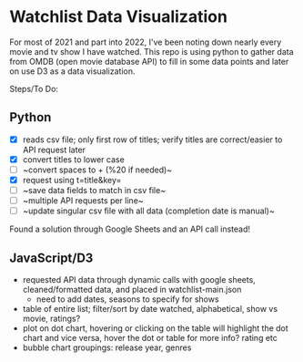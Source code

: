 # Watchlist Data Visualization

For most of 2021 and part into 2022, I've been noting down nearly every movie and tv show I have watched. This repo is using python to gather data from OMDB (open movie database API) to fill in some data points and later on use D3 as a data visualization. 

Steps/To Do:

## Python
- [x] reads csv file; only first row of titles; verify titles are correct/easier to API request later 
- [x] convert titles to lower case
- [ ] ~convert spaces to + (%20 if needed)~
- [x] request using t=title&key= 
- [ ] ~save data fields to match in csv file~
- [ ] ~multiple API requests per line~
- [ ] ~update singular csv file with all data (completion date is manual)~

Found a solution through Google Sheets and an API call instead!

## JavaScript/D3
- requested API data through dynamic calls with google sheets, cleaned/formatted data, and placed in watchlist-main.json
  - need to add dates, seasons to specify for shows
- table of entire list; filter/sort by date watched, alphabetical, show vs movie, ratings? 
- plot on dot chart, hovering or clicking on the table will highlight the dot chart and vice versa, hover the dot or table for more info? rating etc
- bubble chart groupings: release year, genres